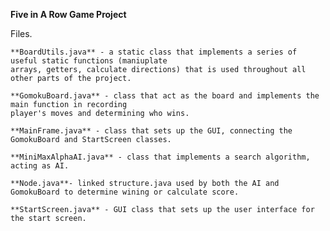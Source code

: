 **Five in A Row Game Project**


Files.

    **BoardUtils.java** - a static class that implements a series of useful static functions (maniuplate
    arrays, getters, calculate directions) that is used throughout all other parts of the project.
    
    **GomokuBoard.java** - class that act as the board and implements the main function in recording
    player's moves and determining who wins. 
    
    **MainFrame.java** - class that sets up the GUI, connecting the GomokuBoard and StartScreen classes.
    
    **MiniMaxAlphaAI.java** - class that implements a search algorithm, acting as AI.
    
    **Node.java**- linked structure.java used by both the AI and GomokuBoard to determine wining or calculate score.
    
    **StartScreen.java** - GUI class that sets up the user interface for the start screen.

